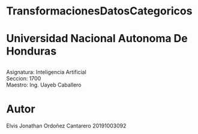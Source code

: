 # TransformacionesDatosCategoricos

# Universidad Nacional Autonoma De Honduras
##
Asignatura: Inteligencia Artificial       
Seccion: 1700        
Maestro: Ing. Uayeb Caballero
##

# Autor
Elvis Jonathan Ordoñez Cantarero 
20191003092
